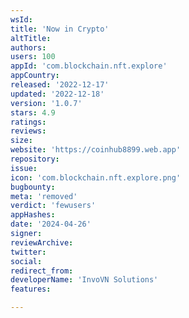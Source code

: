 ```yaml
---
wsId: 
title: 'Now in Crypto'
altTitle: 
authors: 
users: 100
appId: 'com.blockchain.nft.explore'
appCountry: 
released: '2022-12-17'
updated: '2022-12-18'
version: '1.0.7'
stars: 4.9
ratings: 
reviews: 
size: 
website: 'https://coinhub8899.web.app'
repository: 
issue: 
icon: 'com.blockchain.nft.explore.png'
bugbounty: 
meta: 'removed'
verdict: 'fewusers'
appHashes: 
date: '2024-04-26'
signer: 
reviewArchive: 
twitter: 
social: 
redirect_from: 
developerName: 'InvoVN Solutions'
features: 

---
```


